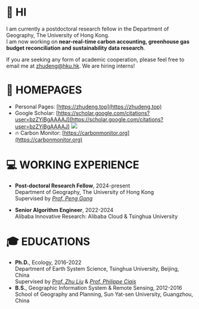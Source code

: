 # 👋 HI
I am currently a postdoctoral research fellow in the Department of Geography, 
The University of Hong Kong.  
I am now working on **near-real-time carbon accounting, greenhouse gas budget reconciliation and sustainability data research**.  

If you are seeking any form of academic cooperation, please feel free to email me at zhudeng@hku.hk. We are hiring interns!

# 🔗 HOMEPAGES
- Personal Pages: [https://zhudeng.top](https://zhudeng.top)
- Google Scholar: [https://scholar.google.com/citations?user=bzZYiBgAAAAJ](https://scholar.google.com/citations?user=bzZYiBgAAAAJ) <img src="https://img.shields.io/endpoint?logo=Google%20Scholar&url=https%3A%2F%2Fcdn.jsdelivr.net%2Fgh%2Fzhudeng94%2Fzhudeng94.github.io@google-scholar-stats%2Fgs_data_shieldsio.json&labelColor=f6f6f6&color=9cf&style=flat&label=citations">
- 🔥 Carbon Monitor: [https://carbonmonitor.org](https://carbonmonitor.org)
  
# 💻 WORKING EXPERIENCE
- **Post-doctoral Research Fellow**, 2024-present  
Department of Geography, The University of Hong Kong  
Supervised by *[Prof. Peng Gong](https://www.geog.hku.hk/p-gong)*

- **Senior Algorithm Engineer**, 2022-2024  
Alibaba Innovative Research: Alibaba Cloud & Tsinghua University
  
  
# 🎓 EDUCATIONS
- **Ph.D.**, Ecology, 2016-2022  
Department of Earth System Science, Tsinghua University, Beijing, China  
Supervised by *[Prof. Zhu Liu](https://scholar.harvard.edu/zhu/home)* & *[Prof. Philippe Ciais](https://www.lsce.ipsl.fr/en/cycles-transferts/biogeo/pisp/philippe-ciais/)*
- **B.S.**, Geographic Information System & Remote Sensing, 2012-2016  
School of Geography and Planning, Sun Yat-sen University, Guangzhou, China  
